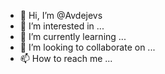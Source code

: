- 👋 Hi, I’m @Avdejevs
- 👀 I’m interested in ...
- 🌱 I’m currently learning ...
- 💞️ I’m looking to collaborate on ...
- 📫 How to reach me ...

<!---
Avdejevs/Avdejevs is a ✨ special ✨ repository because its `README.md` (this file) appears on your GitHub profile.
You can click the Preview link to take a look at your changes.
--->
